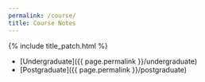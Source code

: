 ```yaml
---
permalink: /course/
title: Course Notes
---
```


{% include title_patch.html %}


- [Undergraduate]({{ page.permalink }}/undergraduate)
- [Postgraduate]({{ page.permalink }}/postgraduate)